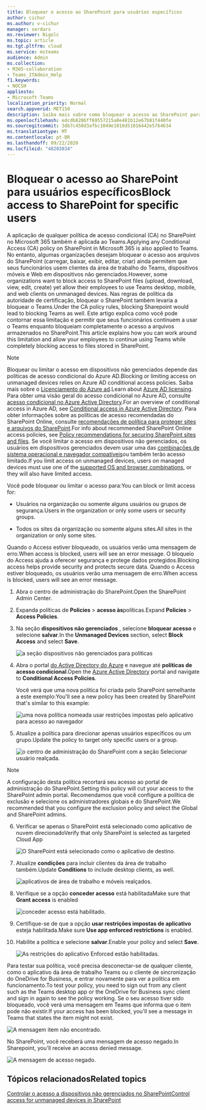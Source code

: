 ```yaml
---
title: Bloquear o acesso ao SharePoint para usuários específicos
author: cichur
ms.author: v-cichur
manager: serdars
ms.reviewer: Nigolc
ms.topic: article
ms.tgt.pltfrm: cloud
ms.service: msteams
audience: Admin
ms.collection:
- M365-collaboration
- Teams_ITAdmin_Help
f1.keywords:
- NOCSH
appliesto:
- Microsoft Teams
localization_priority: Normal
search.appverid: MET150
description: Saiba mais sobre como bloquear o acesso ao SharePoint para usuários específicos
ms.openlocfilehash: edcdb8286ff69557215a0e481b12e67b81f440fe
ms.sourcegitcommit: 3db7c450d3afbc1049e1016d51016442e5764634
ms.translationtype: MT
ms.contentlocale: pt-BR
ms.lasthandoff: 09/22/2020
ms.locfileid: "48203834"
---
```

# <a name="block-access-to-sharepoint-for-specific-users"></a><span data-ttu-id="0d0f9-103">Bloquear o acesso ao SharePoint para usuários específicos</span><span class="sxs-lookup"><span data-stu-id="0d0f9-103">Block access to SharePoint for specific users</span></span>

<span data-ttu-id="0d0f9-104">A aplicação de qualquer política de acesso condicional (CA) no SharePoint no Microsoft 365 também é aplicada ao Teams.</span><span class="sxs-lookup"><span data-stu-id="0d0f9-104">Applying any Conditional Access (CA) policy on SharePoint in Microsoft 365 is also applied to Teams.</span></span> <span data-ttu-id="0d0f9-105">No entanto, algumas organizações desejam bloquear o acesso aos arquivos do SharePoint (carregar, baixar, exibir, editar, criar) ainda permitem que seus funcionários usem clientes da área de trabalho do Teams, dispositivos móveis e Web em dispositivos não gerenciados.</span><span class="sxs-lookup"><span data-stu-id="0d0f9-105">However, some organizations want to block access to SharePoint files (upload, download, view, edit, create) yet allow their employees to use Teams desktop, mobile, and web clients on unmanaged devices.</span></span> <span data-ttu-id="0d0f9-106">Nas regras de política da autoridade de certificação, bloquear o SharePoint também levaria a bloquear o Teams.</span><span class="sxs-lookup"><span data-stu-id="0d0f9-106">Under the CA policy rules, blocking Sharepoint would lead to blocking Teams as well.</span></span> <span data-ttu-id="0d0f9-107">Este artigo explica como você pode contornar essa limitação e permitir que seus funcionários continuem a usar o Teams enquanto bloqueiam completamente o acesso a arquivos armazenados no SharePoint.</span><span class="sxs-lookup"><span data-stu-id="0d0f9-107">This article explains how you can work around this limitation and allow your employees to continue using Teams while completely blocking access to files stored in SharePoint.</span></span>

> [!Note]
> <span data-ttu-id="0d0f9-108">Bloquear ou limitar o acesso em dispositivos não gerenciados depende das políticas de acesso condicional do Azure AD.</span><span class="sxs-lookup"><span data-stu-id="0d0f9-108">Blocking or limiting access on unmanaged devices relies on Azure AD conditional access policies.</span></span> <span data-ttu-id="0d0f9-109">Saiba mais sobre o [Licenciamento do Azure ad](https://azure.microsoft.com/pricing/details/active-directory/).</span><span class="sxs-lookup"><span data-stu-id="0d0f9-109">Learn about [Azure AD licensing](https://azure.microsoft.com/pricing/details/active-directory/).</span></span> <span data-ttu-id="0d0f9-110">Para obter uma visão geral do acesso condicional no Azure AD, consulte [acesso condicional no Azure Active Directory](https://docs.microsoft.com/azure/active-directory/conditional-access/overview).</span><span class="sxs-lookup"><span data-stu-id="0d0f9-110">For an overview of conditional access in Azure AD, see [Conditional access in Azure Active Directory](https://docs.microsoft.com/azure/active-directory/conditional-access/overview).</span></span> <span data-ttu-id="0d0f9-111">Para obter informações sobre as políticas de acesso recomendadas do SharePoint Online, consulte [recomendações de política para proteger sites e arquivos do SharePoint](https://docs.microsoft.com/microsoft-365/enterprise/sharepoint-file-access-policies).</span><span class="sxs-lookup"><span data-stu-id="0d0f9-111">For info about recommended SharePoint Online access policies, see [Policy recommendations for securing SharePoint sites and files](https://docs.microsoft.com/microsoft-365/enterprise/sharepoint-file-access-policies).</span></span> <span data-ttu-id="0d0f9-112">Se você limitar o acesso em dispositivos não gerenciados, os usuários em dispositivos gerenciados devem usar uma das [combinações de sistema operacional e navegador compatíveis](https://docs.microsoft.com/azure/active-directory/conditional-access/technical-reference#client-apps-condition)ou também terão acesso limitado.</span><span class="sxs-lookup"><span data-stu-id="0d0f9-112">If you limit access on unmanaged devices, users on managed devices must use one of the [supported OS and browser combinations](https://docs.microsoft.com/azure/active-directory/conditional-access/technical-reference#client-apps-condition), or they will also have limited access.</span></span>

<span data-ttu-id="0d0f9-113">Você pode bloquear ou limitar o acesso para:</span><span class="sxs-lookup"><span data-stu-id="0d0f9-113">You can block or limit access for:</span></span>

- <span data-ttu-id="0d0f9-114">Usuários na organização ou somente alguns usuários ou grupos de segurança.</span><span class="sxs-lookup"><span data-stu-id="0d0f9-114">Users in the organization or only some users or security groups.</span></span>

- <span data-ttu-id="0d0f9-115">Todos os sites da organização ou somente alguns sites.</span><span class="sxs-lookup"><span data-stu-id="0d0f9-115">All sites in the organization or only some sites.</span></span>

<span data-ttu-id="0d0f9-116">Quando o Access estiver bloqueado, os usuários verão uma mensagem de erro.</span><span class="sxs-lookup"><span data-stu-id="0d0f9-116">When access is blocked, users will see an error message.</span></span> <span data-ttu-id="0d0f9-117">O bloqueio do Access ajuda a oferecer segurança e protege dados protegidos.</span><span class="sxs-lookup"><span data-stu-id="0d0f9-117">Blocking access helps provide security and protects secure data.</span></span> <span data-ttu-id="0d0f9-118">Quando o Access estiver bloqueado, os usuários verão uma mensagem de erro.</span><span class="sxs-lookup"><span data-stu-id="0d0f9-118">When access is blocked, users will see an error message.</span></span>

1. <span data-ttu-id="0d0f9-119">Abra o centro de administração do SharePoint.</span><span class="sxs-lookup"><span data-stu-id="0d0f9-119">Open the SharePoint Admin Center.</span></span>

2. <span data-ttu-id="0d0f9-120">Expanda políticas de **Policies**  >  **acesso às**políticas.</span><span class="sxs-lookup"><span data-stu-id="0d0f9-120">Expand **Policies** > **Access Policies**.</span></span>

3. <span data-ttu-id="0d0f9-121">Na seção **dispositivos não gerenciados** , selecione **bloquear acesso** e selecione **salvar**.</span><span class="sxs-lookup"><span data-stu-id="0d0f9-121">In the **Unmanaged Devices** section,  select **Block Access** and select **Save**.</span></span>

   ![a seção dispositivos não gerenciados para políticas](media/no-sharepoint-access1.png)

4. <span data-ttu-id="0d0f9-123">Abra o portal [do Active Directory do Azure](https://portal.azure.com/#blade/Microsoft_AAD_IAM/ConditionalAccessBlade/Policies) e navegue até **políticas de acesso condicional**.</span><span class="sxs-lookup"><span data-stu-id="0d0f9-123">Open the [Azure Active Directory](https://portal.azure.com/#blade/Microsoft_AAD_IAM/ConditionalAccessBlade/Policies) portal and navigate to **Conditional Access Policies**.</span></span>

    <span data-ttu-id="0d0f9-124">Você verá que uma nova política foi criada pelo SharePoint semelhante a este exemplo:</span><span class="sxs-lookup"><span data-stu-id="0d0f9-124">You'll see a new policy has been created by SharePoint that's similar to this example:</span></span>

    ![uma nova política nomeada usar restrições impostas pelo aplicativo para acesso ao navegador](media/no-sharepoint-access2.png)

5. <span data-ttu-id="0d0f9-126">Atualize a política para direcionar apenas usuários específicos ou um grupo.</span><span class="sxs-lookup"><span data-stu-id="0d0f9-126">Update the policy to target only specific users or a group.</span></span>

    ![o centro de administração do SharePoint com a seção Selecionar usuário realçada.](media/no-sharepoint-access2b.png)

  > [!Note]
> <span data-ttu-id="0d0f9-128">A configuração desta política recortará seu acesso ao portal de administração do SharePoint.</span><span class="sxs-lookup"><span data-stu-id="0d0f9-128">Setting this policy will cut your access to the SharePoint admin portal.</span></span> <span data-ttu-id="0d0f9-129">Recomendamos que você configure a política de exclusão e selecione os administradores globais e do SharePoint.</span><span class="sxs-lookup"><span data-stu-id="0d0f9-129">We recommended that you configure the exclusion policy and select the Global and SharePoint admins.</span></span>

6. <span data-ttu-id="0d0f9-130">Verificar se apenas o SharePoint está selecionado como aplicativo de nuvem direcionado</span><span class="sxs-lookup"><span data-stu-id="0d0f9-130">Verify that only SharePoint is selected as targeted Cloud App</span></span>

    ![O SharePoint está selecionado como o aplicativo de destino.](media/no-sharepoint-access3.png)

7. <span data-ttu-id="0d0f9-132">Atualize **condições** para incluir clientes da área de trabalho também.</span><span class="sxs-lookup"><span data-stu-id="0d0f9-132">Update **Conditions** to include desktop clients, as well.</span></span>

    ![aplicativos de área de trabalho e móveis realçados.](media/no-sharepoint-access4.png)

8. <span data-ttu-id="0d0f9-134">Verifique se a opção **conceder acesso** está habilitada</span><span class="sxs-lookup"><span data-stu-id="0d0f9-134">Make sure that **Grant access** is enabled</span></span>

    ![conceder acesso está habilitado.](media/no-sharepoint-access5.png)

9. <span data-ttu-id="0d0f9-136">Certifique-se de que a opção **usar restrições impostas de aplicativo** esteja habilitada.</span><span class="sxs-lookup"><span data-stu-id="0d0f9-136">Make sure **Use app enforced restrictions** is enabled.</span></span>

10. <span data-ttu-id="0d0f9-137">Habilite a política e selecione **salvar**.</span><span class="sxs-lookup"><span data-stu-id="0d0f9-137">Enable your policy and select **Save**.</span></span>

    ![As restrições do aplicativo Enforced estão habilitadas.](media/no-sharepoint-access6.png)

<span data-ttu-id="0d0f9-139">Para testar sua política, você precisa desconectar-se de qualquer cliente, como o aplicativo da área de trabalho Teams ou o cliente de sincronização do OneDrive for Business, e entrar novamente para ver a política em funcionamento.</span><span class="sxs-lookup"><span data-stu-id="0d0f9-139">To test your policy, you need to sign out from any client such as the Teams desktop app or the OneDrive for Business sync client and sign in again to see the policy working.</span></span> <span data-ttu-id="0d0f9-140">Se o seu acesso tiver sido bloqueado, você verá uma mensagem em Teams que informa que o item pode não existir.</span><span class="sxs-lookup"><span data-stu-id="0d0f9-140">If your access has been blocked, you'll see a message in Teams that states the item might not exist.</span></span>

 ![A mensagem item não encontrado.](media/access-denied-sharepoint.png)

<span data-ttu-id="0d0f9-142">No SharePoint, você receberá uma mensagem de acesso negado.</span><span class="sxs-lookup"><span data-stu-id="0d0f9-142">In Sharepoint, you'll receive an access denied message.</span></span>

![A mensagem de acesso negado.](media/blocked-access-warning.png)

## <a name="related-topics"></a><span data-ttu-id="0d0f9-144">Tópicos relacionados</span><span class="sxs-lookup"><span data-stu-id="0d0f9-144">Related topics</span></span>

[<span data-ttu-id="0d0f9-145">Controlar o acesso a dispositivos não gerenciados no SharePoint</span><span class="sxs-lookup"><span data-stu-id="0d0f9-145">Control access for unmanaged devices in SharePoint</span></span>](https://docs.microsoft.com/sharepoint/control-access-from-unmanaged-devices)
